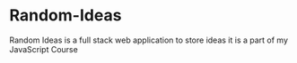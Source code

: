 # Random-Ideas
Random Ideas is a full stack web application to store ideas it is a part of my JavaScript Course
